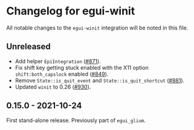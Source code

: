 # Changelog for egui-winit

All notable changes to the `egui-winit` integration will be noted in this file.


## Unreleased
* Add helper `EpiIntegration` ([#871](https://github.com/emilk/egui/pull/871)).
* Fix shift key getting stuck enabled with the X11 option `shift:both_capslock` enabled ([#849](https://github.com/emilk/egui/pull/849)).
* Remove `State::is_quit_event` and `State::is_quit_shortcut` ([#881](https://github.com/emilk/egui/pull/881)).
* Updated `winit` to 0.26 ([#930](https://github.com/emilk/egui/pull/930)).


## 0.15.0 - 2021-10-24
First stand-alone release. Previously part of `egui_glium`.
